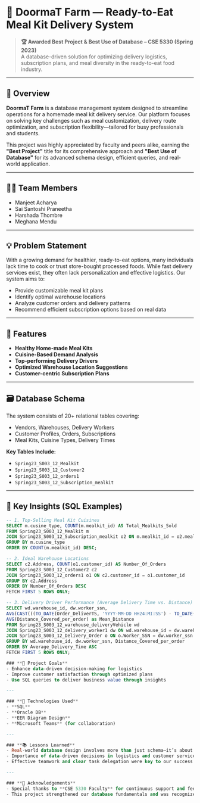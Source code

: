 # 🥗 DoormaT Farm — Ready-to-Eat Meal Kit Delivery System

> **🏆 Awarded Best Project & Best Use of Database – CSE 5330 (Spring 2023)**  
> A database-driven solution for optimizing delivery logistics, subscription plans, and meal diversity in the ready-to-eat food industry.

---

## 📌 **Overview**

**DoormaT Farm** is a database management system designed to streamline operations for a homemade meal kit delivery service. Our platform focuses on solving key challenges such as meal customization, delivery route optimization, and subscription flexibility—tailored for busy professionals and students.

This project was highly appreciated by faculty and peers alike, earning the **"Best Project"** title for its comprehensive approach and **"Best Use of Database"** for its advanced schema design, efficient queries, and real-world application.

---

## 👩‍💻 **Team Members**

- Manjeet Acharya  
- Sai Santoshi Praneetha  
- Harshada Thombre  
- Meghana Mendu

---

## 💡 **Problem Statement**

With a growing demand for healthier, ready-to-eat options, many individuals lack time to cook or trust store-bought processed foods. While fast delivery services exist, they often lack personalization and effective logistics. Our system aims to:

- Provide customizable meal kit plans  
- Identify optimal warehouse locations  
- Analyze customer orders and delivery patterns  
- Recommend efficient subscription options based on real data

---

## 🧩 **Features**

- **Healthy Home-made Meal Kits**  
- **Cuisine-Based Demand Analysis**  
- **Top-performing Delivery Drivers**  
- **Optimized Warehouse Location Suggestions**  
- **Customer-centric Subscription Plans**

---

## 🗃️ **Database Schema**

The system consists of 20+ relational tables covering:

- Vendors, Warehouses, Delivery Workers  
- Customer Profiles, Orders, Subscriptions  
- Meal Kits, Cuisine Types, Delivery Times

**Key Tables Include:**

- `Spring23_S003_12_Mealkit`  
- `Spring23_S003_12_Customer2`  
- `Spring23_S003_12_orders1`  
- `Spring23_S003_12_Subscription_mealkit`  

---

## 🧠 **Key Insights (SQL Examples)**

```sql
-- 1. Top-Selling Meal Kit Cuisines
SELECT m.cusine_type, COUNT(m.mealkit_id) AS Total_Mealkits_Sold
FROM Spring23_S003_12_Mealkit m
JOIN Spring23_S003_12_Subscription_mealkit o2 ON m.mealkit_id = o2.mealkit_id
GROUP BY m.cusine_type
ORDER BY COUNT(m.mealkit_id) DESC;

-- 2. Ideal Warehouse Locations
SELECT c2.Address, COUNT(o1.customer_id) AS Number_Of_Orders
FROM Spring23_S003_12_Customer2 c2
JOIN Spring23_S003_12_orders1 o1 ON c2.customer_id = o1.customer_id
GROUP BY c2.Address
ORDER BY Number_Of_Orders DESC
FETCH FIRST 5 ROWS ONLY;

-- 3. Delivery Driver Performance (Average Delivery Time vs. Distance)
SELECT wd.warehouse_id, dw.worker_ssn,
AVG(CAST(((TO_DATE(Order_DeliverTS, 'YYYY-MM-DD HH24:MI:SS') - TO_DATE(Order_PickupTS, 'YYYY-MM-DD HH24:MI:SS'))*24*60) AS DECIMAL(10,2))) AS Average_Delivery_Time,
AVG(Distance_Covered_per_order) as Mean_Distance
FROM Spring23_S003_12_warehouse_deliveryVehicle wd
JOIN Spring23_S003_12_delivery_worker1 dw ON wd.warehouse_id = dw.warehouse_id
JOIN Spring23_S003_12_Delivery_Order o ON o.Worker_SSN = dw.worker_ssn
GROUP BY wd.warehouse_id, dw.worker_ssn, Distance_Covered_per_order
ORDER BY Average_Delivery_Time ASC
FETCH FIRST 5 ROWS ONLY;

### **🎯 Project Goals**
- Enhance data-driven decision-making for logistics  
- Improve customer satisfaction through optimized plans  
- Use SQL queries to deliver business value through insights  

---

### **🧪 Technologies Used**
- **SQL**  
- **Oracle DB**  
- **EER Diagram Design**  
- **Microsoft Teams** (for collaboration)  

---

### **📚 Lessons Learned**
- Real-world database design involves more than just schema—it’s about aligning data with business goals  
- Importance of data-driven decisions in logistics and customer service  
- Effective teamwork and clear task delegation were key to our success  

---

### **🙌 Acknowledgements**
- Special thanks to **CSE 5330 Faculty** for continuous support and feedback  
- This project strengthened our database fundamentals and was recognized for its **technical depth** and **business relevance**

